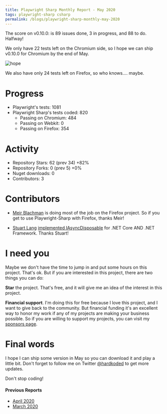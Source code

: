```yaml
---
title: Playwright Sharp Monthly Report - May 2020
tags: playwright-sharp csharp
permalink: /blogs/playwright-sharp-monthly-may-2020
---
```


The score on v0.10.0: is 89 issues done, 3 in progress, and 88 to do. Halfway!

We only have 22 tests left on the Chromium side, so I hope we can ship v0.10.0 for Chromium by the end of May.

![hope](https://media0.giphy.com/media/l0NwNrl4BtDD7JCx2/giphy.gif?cid=ecf05e47ec2c09cf10c4883e151ec2bd948a5a151b94dd31&rid=giphy.gif)

We also have only 24 tests left on Firefox, so who knows.... maybe.

# Progress

 * Playwright's tests: 1081
 * Playwright Sharp's tests coded: 820
   * Passing on Chromium: 484
   * Passing on Webkit: 0
   * Passing on Firefox: 354
  
# Activity

 * Repository Stars: 62 (prev 34) +82%
 * Repository Forks: 0 (prev 5) +0%
 * Nuget downloads: 0
 * Contributors: 3

# Contributors

* [Meir Blachman](https://twitter.com/MeirBlachman) is doing most of the job on the Firefox project. So if you get to use Playwright-Sharp with Firefox, thanks Meir!

* [Stuart Lang](https://github.com/slang25) [implemented IAsyncDisposable](https://github.com/hardkoded/playwright-sharp/pull/314) for .NET Core AND .NET Framework. Thanks Stuart!
 
# I need you

Maybe we don't have the time to jump in and put some hours on this project. That's ok. But if you are interested in this project, there are two things you can do:

**Star** the project. That's free, and it will give me an idea of the interest in this project.

**Financial support**. I'm doing this for free because I love this project, and I want to give back to the community. But financial funding it's an excellent way to honor my work if any of my projects are making your business possible. So if you are willing to support my projects, you can visit my [sponsors page](https://github.com/sponsors/hardkoded).

# Final words

I hope I can ship some version in May so you can download it and play a little bit.
Don't forget to follow me on Twitter [@hardkoded](https://twitter.com/hardkoded) to get more updates.

Don't stop coding!

#### Previous Reports
 * [April 2020](https://www.hardkoded.com/blogs/playwright-sharp-monthly-apr-2020)
 * [March 2020](https://www.hardkoded.com/blogs/playwright-sharp-monthly-march-2020)